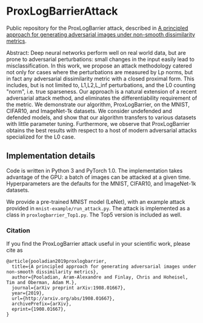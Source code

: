 # ProxLogBarrierAttack
Public repository for the ProxLogBarrier attack, described in [A principled approach for generating adversarial images under non-smooth dissimilarity metrics](https://arxiv.org/abs/1908.01667).

Abstract: Deep neural networks perform well on real world data, but are prone to
adversarial perturbations: small changes in the input easily lead to
misclassification. In this work, we propose an attack methodology catered not only for cases where the perturbations are measured by Lp norms, but in fact any adversarial dissimilarity metric with a closed proximal form. This includes, but is not limited to, L1,L2,L_inf perturbations, and the L0 counting "norm", i.e. true sparseness. Our approach is a natural extension of a recent adversarial attack method, and eliminates the differentiability requirement of the metric. We demonstrate our algorithm, ProxLogBarrier, on the MNIST, CIFAR10, and ImageNet-1k datasets. We consider undefended and defended models, and show that our algorithm transfers to various datasets with little parameter tuning. Furthermore, we observe that ProxLogBarrier obtains the best results with respect to a host of modern adversarial attacks specialized for the L0 case.

## Implementation details
Code is written in Python 3 and PyTorch 1.0. The implementation takes advantage of the GPU: a batch of images can be attacked at a given time. Hyperparameters are the defaults for the MNIST, CIFAR10, and ImageNet-1k datasets.

We provide a pre-trained MNIST model (LeNet), with an example attack provided in `mnist-example/run_attack.py`. The attack is implemented as a class in `proxlogbarrier_Top1.py`. The Top5 version is included as well.

### Citation
If you find the ProxLogBarrier attack useful in your scientific work, please cite as
```
@article{pooladian2019proxlogbarrier,
  title={A principled approach for generating adversarial images under non-smooth dissimilarity metrics},
  author={Pooladian, Aram-Alexandre and Finlay, Chris and Hoheisel, Tim and Oberman, Adam M.},
  journal={arXiv preprint arXiv:1908.01667},
  year={2019},
  url={http://arxiv.org/abs/1908.01667},
  archivePrefix={arXiv},
  eprint={1908.01667},
}
```
